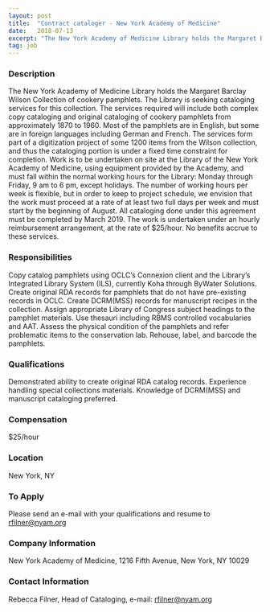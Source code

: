 ```yaml
---
layout: post
title:  "Contract cataloger - New York Academy of Medicine"
date:   2018-07-13
excerpt: "The New York Academy of Medicine Library holds the Margaret Barclay Wilson Collection of cookery pamphlets. The Library is seeking cataloging services for this collection. The services required will include both complex copy cataloging and original cataloging of cookery pamphlets from approximately 1870 to 1960. Most of the pamphlets are..."
tag: job
---
```


### Description   

The New York Academy of Medicine Library holds the Margaret Barclay Wilson Collection of cookery pamphlets. The Library is seeking cataloging services for this collection. The services required will include both complex copy cataloging and original cataloging of cookery pamphlets from approximately 1870 to 1960. Most of the pamphlets are in English, but some are in foreign languages including German and French. The services form part of a digitization project of some 1200 items from the Wilson collection, and thus the cataloging portion is under a fixed time constraint for completion. Work is to be undertaken on site at the Library of the New York Academy of Medicine, using equipment provided by the Academy, and must fall within the normal working hours for the Library: Monday through Friday, 9 am to 6 pm, except holidays. The number of working hours per week is flexible, but in order to keep to project schedule, we envision that the work must proceed at a rate of at least two full days per week and must start by the beginning of August. All cataloging done under this agreement must be completed by March 2019.  The work is undertaken under an hourly reimbursement arrangement, at the rate of $25/hour. No benefits accrue to these services.


### Responsibilities   

Copy catalog pamphlets using OCLC’s Connexion client and the Library’s Integrated Library System (ILS), currently Koha through ByWater Solutions. Create original RDA records for pamphlets that do not have pre-existing records in OCLC. Create DCRM(MSS) records for manuscript recipes in the collection. 
Assign appropriate Library of Congress subject headings to the pamphlet materials. Use thesauri including RBMS controlled vocabularies and AAT. 
Assess the physical condition of the pamphlets and refer problematic items to the conservation lab. Rehouse, label, and barcode the pamphlets. 



### Qualifications   

Demonstrated ability to create original RDA catalog records. Experience handling special collections materials. Knowledge of DCRM(MSS) and manuscript cataloging preferred.


### Compensation   

$25/hour


### Location   

New York, NY




### To Apply   

Please send an e-mail with your qualifications and resume to rfilner@nyam.org


### Company Information   

New York Academy of Medicine, 1216 Fifth Avenue, New York, NY 10029


### Contact Information   

Rebecca Filner, Head of Cataloging, e-mail: rfilner@nyam.org

